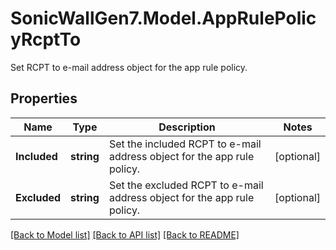 # SonicWallGen7.Model.AppRulePolicyRcptTo
Set RCPT to e-mail address object for the app rule policy.

## Properties

Name | Type | Description | Notes
------------ | ------------- | ------------- | -------------
**Included** | **string** | Set the included RCPT to e-mail address object for the app rule policy. | [optional] 
**Excluded** | **string** | Set the excluded RCPT to e-mail address object for the app rule policy. | [optional] 

[[Back to Model list]](../README.md#documentation-for-models) [[Back to API list]](../README.md#documentation-for-api-endpoints) [[Back to README]](../README.md)

